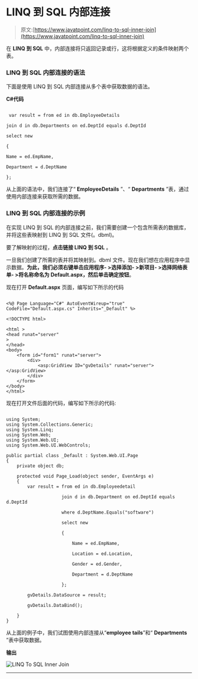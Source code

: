 # LINQ 到 SQL 内部连接

> 原文:[https://www.javatpoint.com/linq-to-sql-inner-join](https://www.javatpoint.com/linq-to-sql-inner-join)

在 **LINQ 到 SQL** 中，内部连接将只返回记录或行，这将根据定义的条件映射两个表。

### LINQ 到 SQL 内部连接的语法

下面是使用 LINQ 到 SQL 内部连接从多个表中获取数据的语法。

**C#代码**

```

 var result = from ed in db.EmployeeDetails

join d in db.Departments on ed.DeptId equals d.DeptId

select new

{

Name = ed.EmpName,

Department = d.DeptName

};

```

从上面的语法中，我们连接了“ **EmployeeDetails** ”、“ **Departments** ”表，通过使用内部连接来获取所需的数据。

### LINQ 到 SQL 内部连接的示例

在实现 LINQ 到 SQL 的内部连接之前，我们需要创建一个包含所需表的数据库，并将这些表映射到 LINQ 到 SQL 文件(。dbml)。

要了解映射的过程，**点击链接 LINQ 到 SQL** 。

一旦我们创建了所需的表并将其映射到。dbml 文件。现在我们想在应用程序中显示数据。**为此，我们必须右键单击应用程序- >选择添加- >新项目- >选择网络表单- >将名称命名为 Default.aspx，然后单击确定按钮**。

现在打开 **Default.aspx** 页面，编写如下所示的代码

```

<%@ Page Language="C#" AutoEventWireup="true" CodeFile="Default.aspx.cs" Inherits="_Default" %>

<!DOCTYPE html>

<html >
<head runat="server"
>
</head>
<body>
    <form id="form1" runat="server">
        <div>
            <asp:GridView ID="gvDetails" runat="server"></asp:GridView>
        </div>
    </form>
</body>
</html>

```

现在打开文件后面的代码，编写如下所示的代码:

```

using System;
using System.Collections.Generic;
using System.Linq;
using System.Web;
using System.Web.UI;
using System.Web.UI.WebControls;

public partial class _Default : System.Web.UI.Page
{
    private object db;

    protected void Page_Load(object sender, EventArgs e)
    {
        var result = from ed in db.Employeedetail

                     join d in db.Department on ed.DeptId equals d.DeptId

                     where d.DeptName.Equals("software")

                     select new

                     {

                         Name = ed.EmpName,

                         Location = ed.Location,

                         Gender = ed.Gender,

                         Department = d.DeptName

                     };

        gvDetails.DataSource = result;

        gvDetails.DataBind();

    }
}

```

从上面的例子中，我们试图使用内部连接从“**employee tails**”和“ **Departments** ”表中获取数据。

**输出**

![LINQ To SQL Inner Join](../Images/045d6911c65ded8690154fbdb5a294ed.png)

* * *
